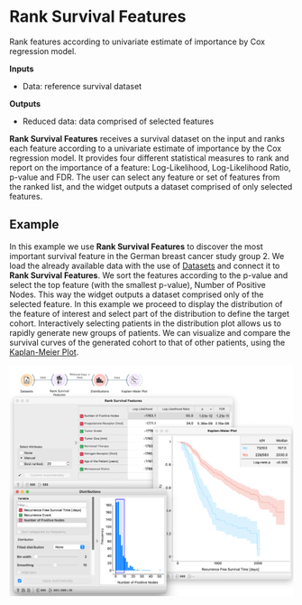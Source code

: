 Rank Survival Features
======================
Rank features according to univariate estimate of importance by Cox regression model.


**Inputs**

- Data: reference survival dataset

**Outputs**

- Reduced data: data comprised of selected features

**Rank Survival Features** receives a survival dataset on the input and ranks each feature according to a univariate estimate of importance by the Cox regression model. It provides four different statistical measures to rank and report on the importance of a feature: Log-Likelihood, Log-Likelihood Ratio, p-value and FDR. The user can select any feature or
set of features from the ranked list, and the widget outputs a dataset comprised of only selected features.

Example
-------
In this example we use **Rank Survival Features** to discover the most important survival feature in the German breast cancer study group 2. We load the already available data with the use of [Datasets](https://orangedatamining.com/widget-catalog/data/datasets/) and connect it to **Rank Survival Features**. We sort the features according to the p-value and select the top feature (with the smallest p-value), Number of Positive Nodes. This way the widget outputs a dataset comprised only of the selected feature. In this example we proceed to display the distribution of the feature of interest and select part of the distribution to define the target cohort. Interactively selecting patients in the
distribution plot allows us to rapidly generate new groups of patients. We can visualize and compare the survival curves of the generated cohort to that of other patients,  using the [Kaplan-Meier Plot](https://orangedatamining.com/widget-catalog/survival-analysis/kaplan-meier-plot/).

![](images/RankSurvivalFeatures-Example.png)